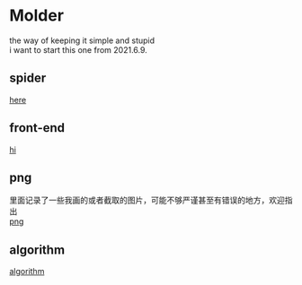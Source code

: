 # Molder
the way of keeping it simple and stupid  
i want to start this one from 2021.6.9.  

## spider
[here](https://github.com/heeler-deer/Molder/tree/main/spider)
## front-end
[hi](https://github.com/heeler-deer/Molder/tree/main/front-end)
## png
里面记录了一些我画的或者截取的图片，可能不够严谨甚至有错误的地方，欢迎指出  
[png](https://github.com/heeler-deer/Molder/tree/main/png)

## algorithm
[algorithm](https://github.com/heeler-deer/Molder/tree/main/algorithm)
